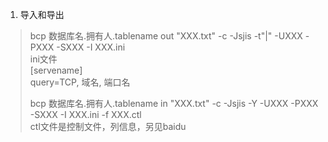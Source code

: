 1. 导入和导出
>bcp 数据库名.拥有人.tablename out "XXX.txt" -c -Jsjis -t"|" -UXXX -PXXX -SXXX -I XXX.ini  
>ini文件  
>[servename]  
>query=TCP, 域名, 端口名  
>  
>bcp 数据库名.拥有人.tablename in "XXX.txt" -c -Jsjis -Y -UXXX -PXXX -SXXX -I XXX.ini -f XXX.ctl  
>ctl文件是控制文件，列信息，另见baidu  
